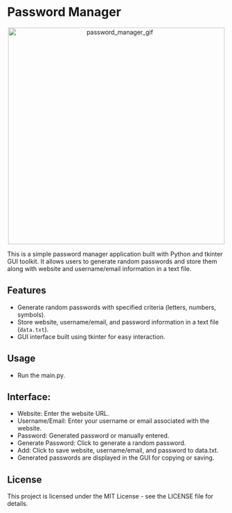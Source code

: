 # Password Manager

<p align = "center">

<img src="https://github.com/Amina-Sagheer/passowrd/assets/172102325/9b3f76e7-7e9e-4d39-8934-00ef2b1b1011" alt="password_manager_gif" width="500" height="500">

</p>


This is a simple password manager application built with Python and tkinter GUI toolkit. It allows users to generate random passwords and store them along with website and username/email information in a text file.

## Features

- Generate random passwords with specified criteria (letters, numbers, symbols).
- Store website, username/email, and password information in a text file (`data.txt`).
- GUI interface built using tkinter for easy interaction.

## Usage

- Run the main.py. 

## Interface:

- Website: Enter the website URL.
- Username/Email: Enter your username or email associated with the website.
- Password: Generated password or manually entered.
- Generate Password: Click to generate a random password.
- Add: Click to save website, username/email, and password to data.txt.
- Generated passwords are displayed in the GUI for copying or saving.


## License

This project is licensed under the MIT License - see the LICENSE file for details.
